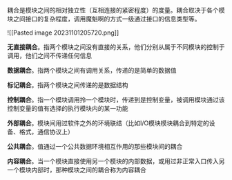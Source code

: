 耦合是模块之间的相对独立性（互相连接的紧密程度）的度量。耦合取决于各个模块之间接口的复杂程度，调用魔魁啊的方式一级通过接口的信息类型等。

![[Pasted image 20231101205720.png]]

**无直接耦合**。指两个模块之间没有直接的关系，他们分别从属于不同模块的控制于调用，他们之间不传递任何信息

**数据耦合**。指两个模块之间有调用关系，传递的是简单的数据值

**标记耦合**。指两个模块之间传递的是数据结构

**控制耦合**。指一个模块调用拎一个模块时，传递到是控制变量，被调用模块通过该控制变量的值有选择的执行模块内的某一功能

**外部耦合**。模块间用过软件之外的环境联结（比如I/O模块模块耦合到特定的设备、格式，通信协议上）

**公共耦合**。值通过一个公共数据环境相互作用的那些模块间的耦合

**内容耦合**。当一个模块直接使用另一个模块的内部数据，或用过非正常入口传入另一个模块内部时，那种模块之间的耦合称为内容耦合